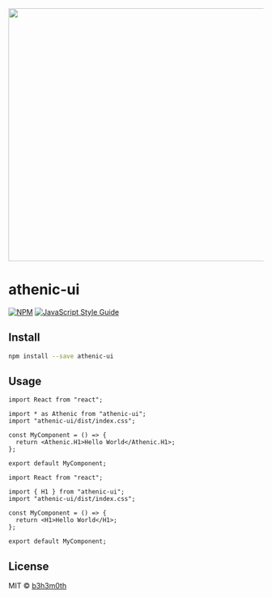 <img width="760" height="500" src="https://raw.githubusercontent.com/b3h3m0th/athenic-ui/master/artwork/logo/logo.svg">

# athenic-ui

[![NPM](https://img.shields.io/npm/v/athenic-ui.svg)](https://www.npmjs.com/package/athenic-ui) [![JavaScript Style Guide](https://img.shields.io/badge/code_style-standard-brightgreen.svg)](https://standardjs.com)

## Install

```bash
npm install --save athenic-ui
```

## Usage

```tsx
import React from "react";

import * as Athenic from "athenic-ui";
import "athenic-ui/dist/index.css";

const MyComponent = () => {
  return <Athenic.H1>Hello World</Athenic.H1>;
};

export default MyComponent;
```

```tsx
import React from "react";

import { H1 } from "athenic-ui";
import "athenic-ui/dist/index.css";

const MyComponent = () => {
  return <H1>Hello World</H1>;
};

export default MyComponent;
```

## License

MIT © [b3h3m0th](https://github.com/b3h3m0th)
